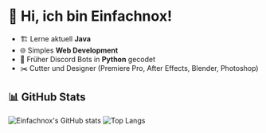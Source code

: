 # 👋 Hi, ich bin Einfachnox!

- 🏗️ Lerne aktuell **Java**
- 🌐 Simples **Web Development**
- 🤖 Früher Discord Bots in **Python** gecodet
- ✂️ Cutter und Designer (Premiere Pro, After Effects, Blender, Photoshop)

## 📊 GitHub Stats

![Einfachnox's GitHub stats](https://github-readme-stats.vercel.app/api?username=Einfachnox&show_icons=true&theme=radical)
![Top Langs](https://github-readme-stats.vercel.app/api/top-langs/?username=Einfachnox&layout=compact&theme=radical)
